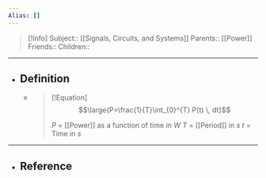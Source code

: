 ```yaml
---
Alias: []
---
```

> [!Info]
> Subject:: [[Signals, Circuits, and Systems]]
> Parents:: [[Power]]
> Friends:: 
> Children:: 
---
- ## Definition
	- > [!Equation]
	  > $$\large{P=\frac{1}{T}\int_{0}^{T} P(t) \, dt}$$
	  > 
	  > $P$ = [[Power]] as a function of time in $W$
	  > $T$ = [[Period]] in $s$
	  > $t$ = Time in $s$
---
- ## Reference